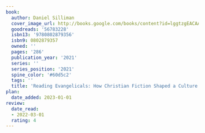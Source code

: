 ```yaml
---
book:
  author: Daniel Silliman
  cover_image_url: http://books.google.com/books/content?id=lggtzgEACAAJ&printsec=frontcover&img=1&zoom=1&source=gbs_api
  goodreads: '56783228'
  isbn13: '9780802879356'
  isbn9: 0802879357
  owned: ''
  pages: '286'
  publication_year: '2021'
  series: ''
  series_position: '2021'
  spine_color: '#60d5c2'
  tags: ''
  title: 'Reading Evangelicals: How Christian Fiction Shaped a Culture and a Faith'
plan:
  date_added: 2023-01-01
review:
  date_read:
  - 2022-03-01
  rating: 4
---
```

